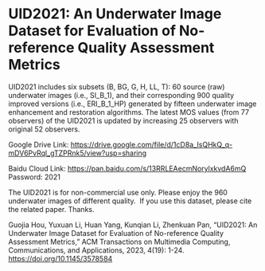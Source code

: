 # UID2021: An Underwater Image Dataset for Evaluation of No-reference Quality Assessment Metrics

UID2021 includes six subsets (B, BG, G, H, LL, T): 60 source (raw) underwater images (i.e., SI_B_1), 
and their corresponding 900 quality improved versions (i.e., ERI_B_1_HP) generated by fifteen underwater 
image enhancement and restoration algorithms. The latest MOS values (from 77 observers) of the UID2021 is
updated by increasing 25 observers with original 52 observers.

Google Drive Link: https://drive.google.com/file/d/1cD8a_IsQHkQ_q-mDV6PvRql_gTZPRnk5/view?usp=sharing

Baidu Cloud Link: https://pan.baidu.com/s/13RRLEAecmNorylxkvdA6mQ
Password: 2021

The UID2021 is for non-commercial use only. Please enjoy the 960 underwater images of different quality. 
If you use this dataset, please cite the related paper. Thanks.

Guojia Hou, Yuxuan Li, Huan Yang, Kunqian Li, Zhenkuan Pan, “UID2021: An Underwater Image Dataset for 
Evaluation of No-reference Quality Assessment Metrics,” ACM Transactions on Multimedia Computing, Communications, 
and Applications, 2023, 4(19): 1-24. https://doi.org/10.1145/3578584  
